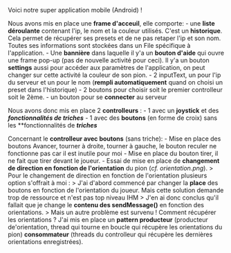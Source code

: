 Voici notre super application mobile (Android) !

Nous avons mis en place une **frame d'acceuil**, elle comporte:
    - une **liste déroulante** contenant l'ip, le nom et la couleur utilisés. C'est un **historique**. Cela permet de récupérer ses presets et de ne pas retaper l'ip et son nom. Toutes ses informations sont stockées dans un File spécifique à l'application.
    - Une **bannière** dans laquelle il y'a un **bouton d'aide** qui ouvre une frame pop-up (pas de nouvelle activité pour ceci). Il y'a un bouton **settings** aussi pour accéder aux paramètres de l'application, on peut changer sur cette activité la couleur de son pion.
    - 2 inputText, un pour l'ip du serveur et un pour le nom (**rempli automatiquement** quand on choisi un preset dans l'historique)
    - 2 boutons pour choisir soit le premier controlleur soit le 2ème.
    - un bouton pour se **connecter** au serveur
    

Nous avons donc mis en place 2 **controlleurs** :
    - 1 avec un **joystick** et des **_fonctionnalités de triches_**
    - 1 avec des **boutons** (en forme de croix) sans les **fonctionnalités de **_triches_**

Concernant le **controlleur avec boutons** (sans triche):
    - Mise en place des boutons Avancer, tourner à droite, tourner à gauche, le bouton reculer ne fonctionne pas car il est inutile pour moi
    - Mise en place du bouton tirer, il ne fait que tirer devant le joueur.
    - Essai de mise en place de **changement de direction en fonction de l'orientation** du pion (_cf. orientation.png_).
        > Pour le changement de direction en fonction de l'orientation plusieurs option s'offrait à moi :
            > J'ai d'abord commencé par changer la **place** des boutons en fonction de l'orientation du joueur. Mais cette solution demande trop de ressource et n'est pas top niveau IHM
            > J'en ai donc conclus qu'il fallait que je change le **contenu des sendMessage()** en fonction des orientations.
                > Mais un autre problème est survenu ! Comment récupérer les orientations ? J'ai mis en place un **pattern producteur** (producteur de'orientation, thread qui tourne en boucle qui récupère les orientations du pion) **consommateur** (threads du controlleur qui récupère les dernières orientations enregistrées).
    

